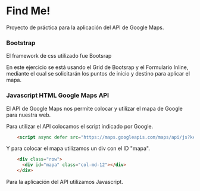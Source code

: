 # Find Me!

Proyecto de práctica para la aplicación del API de Google Maps.


### Bootstrap

El framework de css utilizado fue Bootsrap

En este ejercicio se está usando el Grid de Bootsrap y el Formulario Inline, mediante el cual se solicitarán los puntos de inicio y destino para aplicar el mapa.

### Javascript HTML Google Maps API

El API de Google Maps nos permite colocar y utilizar el mapa de Google para nuestra web.

Para utilizar el API colocamos el script indicado por Google.

```HTML
    <script async defer src="https://maps.googleapis.com/maps/api/js?key=AIzaSyCrHes4ltO64jvQqDtwIlPjQFsuVGWHrQU&callback=initMap&libraries=places"></script>

```

Y para colocar el mapa utilizamos un div con el ID "mapa".

```HTML
    <div class="row">
      <div id="mapa" class="col-md-12"></div>
    </div>

```
Para la aplicación del API utilizamos Javascript.
